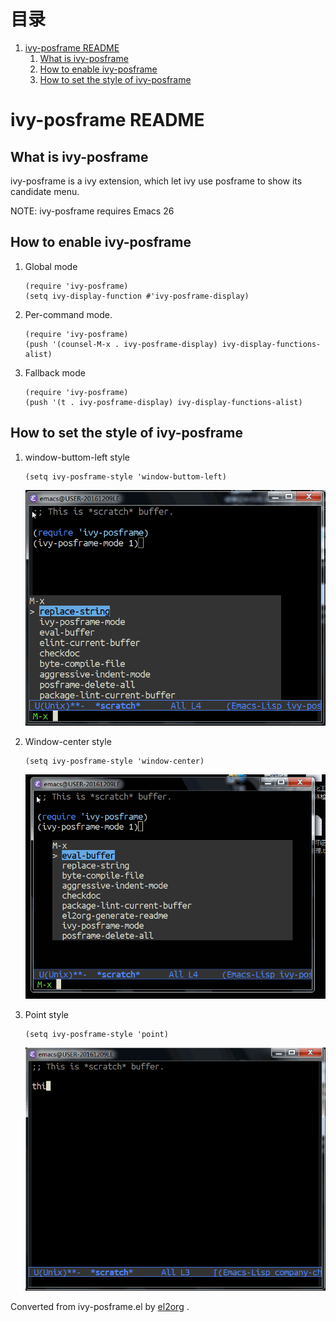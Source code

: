 
# &#30446;&#24405;

1.  [ivy-posframe README](#org517c951)
    1.  [What is ivy-posframe](#org153958a)
    2.  [How to enable ivy-posframe](#orgfb35379)
    3.  [How to set the style of ivy-posframe](#orgdd1e7a6)


<a id="org517c951"></a>

# ivy-posframe README


<a id="org153958a"></a>

## What is ivy-posframe

ivy-posframe is a ivy extension, which let ivy use posframe
to show its candidate menu.

NOTE: ivy-posframe requires Emacs 26


<a id="orgfb35379"></a>

## How to enable ivy-posframe

1.  Global mode

        (require 'ivy-posframe)
        (setq ivy-display-function #'ivy-posframe-display)
2.  Per-command mode.

        (require 'ivy-posframe)
        (push '(counsel-M-x . ivy-posframe-display) ivy-display-functions-alist)
3.  Fallback mode

        (require 'ivy-posframe)
        (push '(t . ivy-posframe-display) ivy-display-functions-alist)


<a id="orgdd1e7a6"></a>

## How to set the style of ivy-posframe

1.  window-buttom-left style

        (setq ivy-posframe-style 'window-buttom-left)

    ![img](./snapshots/ivy-posframe1.gif)
2.  Window-center style

        (setq ivy-posframe-style 'window-center)

    ![img](./snapshots/ivy-posframe2.gif)
3.  Point style

        (setq ivy-posframe-style 'point)

    ![img](./snapshots/ivy-posframe3.gif)



Converted from ivy-posframe.el by [el2org](https://github.com/tumashu/el2org) .